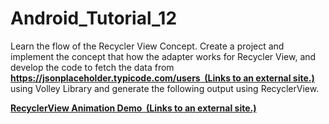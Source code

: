 # Android_Tutorial_12
<p>
Learn the flow of the Recycler View Concept. Create a project and implement the concept that how the adapter works for Recycler View, and develop the code to fetch the data from 
 <strong> 
   <a href="https://jsonplaceholder.typicode.com/users" class="external" target="_blank" rel="noreferrer noopener">
     <span>https://jsonplaceholder.typicode.com/users</span>
     <span aria-hidden="true" class="ui-icon ui-icon-extlink ui-icon-inline" title="Links to an external site."></span>
     <span class="screenreader-only">&nbsp;(Links to an external site.)</span>
   </a>
  </strong> 
  using Volley Library and generate the following output using RecyclerView.
</p>
<p>
  <strong>
  <a href="https://proandroiddev.com/enter-animation-using-recyclerview-and-layoutanimation-part-1-list-75a874a5d213" class="external" target="_blank" rel="noreferrer noopener">
    <span>RecyclerView Animation Demo </span>
    <span aria-hidden="true" class="ui-icon ui-icon-extlink ui-icon-inline" title="Use this link to animation in RecyclerView:"></span>
    <span class="screenreader-only">&nbsp;(Links to an external site.)</span>
  </a>
  </strong>
</p>

